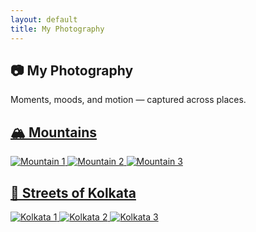 ```yaml
---
layout: default
title: My Photography
---
```


<section class="photography-hero">
  <h1>📷 My Photography</h1>
  <p>Moments, moods, and motion — captured across places.</p>
</section>

<div class="bento-grid">

  <!-- Mountains Section -->
  <a href="/mountains.html" class="bento-box glass-card">
    <h2>🏔️ Mountains</h2>
    <div class="image-previews">
      <img src="/assets/images/photography/mountains/mountain1.jpg" alt="Mountain 1">
      <img src="/assets/images/photography/mountains/mountain2.jpg" alt="Mountain 2">
      <img src="/assets/images/photography/mountains/mountain3.jpg" alt="Mountain 3">
    </div>
  </a>

  <!-- Kolkata Section -->
  <a href="/photography/kolkata.html" class="bento-box glass-card">
    <h2>🌆 Streets of Kolkata</h2>
    <div class="image-previews">
      <img src="/assets/images/photography/kolkata/kolkata1.jpg" alt="Kolkata 1">
      <img src="/assets/images/photography/kolkata/kolkata2.jpg" alt="Kolkata 2">
      <img src="/assets/images/photography/kolkata/kolkata3.jpg" alt="Kolkata 3">
    </div>
  </a>

  <!-- Add more locations below following the same structure -->

</div>
